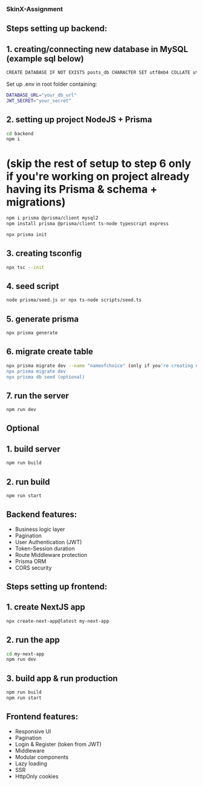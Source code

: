 ### SkinX-Assignment

## Steps setting up backend:

## 1. creating/connecting new database in MySQL (example sql below)
   ```bash
   CREATE DATABASE IF NOT EXISTS posts_db CHARACTER SET utf8mb4 COLLATE utf8mb4_0900_ai_ci;
   ```

   Set up .env in root folder containing:

   ```bash
   DATABASE_URL="your_db_url"
   JWT_SECRET="your_secret"
   ```

## 2. setting up project NodeJS + Prisma
   ```bash
   cd backend
   npm i
   ```

   # (skip the rest of setup to step 6 only if you're working on project already having its Prisma & schema + migrations)

   ```bash
   npm i prisma @prisma/client mysql2
   npm install prisma @prisma/client ts-node typescript express
   
   npx prisma init
   ```

## 3. creating tsconfig
   ```bash
   npx tsc --init
   ```

## 4. seed script
   ```bash
   node prisma/seed.js or npx ts-node scripts/seed.ts
   ```

## 5. generate prisma
   ```bash
   npx prisma generate
   ```

## 6. migrate create table
   ```bash
   npx prisma migrate dev --name "nameofchoice" (only if you're creating new model in database)
   npx prisma migrate dev
   npx prisma db seed (optional)
   ```

## 7. run the server
   ```bash
   npm run dev
   ```

## Optional

## 1. build server
   ```bash
   npm run build
   ```

## 2. run build
   ```bash
   npm run start
   ```

## Backend features:
- Business logic layer
- Pagination
- User Authentication (JWT)
- Token-Session duration
- Route Middleware protection
- Prisma ORM
- CORS security


## Steps setting up frontend:

## 1. create NextJS app
   ```bash
   npx create-next-app@latest my-next-app
   ```

## 2. run the app
   ```bash
   cd my-next-app
   npm run dev
   ```

## 3. build app & run production
   ```bash
   npm run build
   npm run start
   ```

## Frontend features:

- Responsive UI
- Pagination
- Login & Register (token from JWT)
- Middleware
- Modular components
- Lazy loading
- SSR
- HttpOnly cookies
